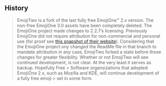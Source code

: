 ## History
> EmojiTwo is a fork of the last fully free EmojiOne™ 2.x version.
> The non-free EmojiOne 3.0 assets have been completely deleted.
> The EmojiOne project made changes to 2.2.7’s licensing. Previously EmojiOne did not require attribution for non-commercial 
> and personal use 
> (for proof see [this snapshot of their website](https://web-beta.archive.org/web/20170327003706/http://emojione.com/licensing/#attribution)). 
> Considering that the EmojiOne project ony changed the ReadMe file in that branch to mandate attribution in any case, 
> EmojiTwo forked a state before those changes for greater flexibility.
> Whether or not EmojiTwo will see continued development, is not clear. At the very least it serves as backup. Hopefully Free > Software organsizations that adopted EmojiOne 2.x, such as Mozilla and KDE, will continue development of a fully free emoji > set in some form.
